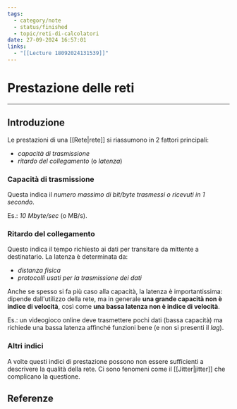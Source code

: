 ```yaml
---
tags:
  - category/note
  - status/finished
  - topic/reti-di-calcolatori
date: 27-09-2024 16:57:01
links:
  - "[[Lecture 18092024131539]]"
---
```

# Prestazione delle reti
---
## Introduzione
Le prestazioni di una [[Rete|rete]] si riassumono in 2 fattori principali:
- _capacità di trasmissione_
- _ritardo del collegamento_ (o _latenza_)

### Capacità di trasmissione
Questa indica il _numero massimo di bit/byte trasmessi o ricevuti in 1 secondo_.

Es.: _10 Mbyte/sec_ (o MB/s).

### Ritardo del collegamento
Questo indica il tempo richiesto ai dati per transitare da mittente a destinatario. La latenza è determinata da:
- _distanza fisica_
- _protocolli usati per la trasmissione dei dati_

Anche se spesso si fa più caso alla capacità, la latenza è importantissima: dipende dall'utilizzo della rete, ma in generale **una grande capacità non è indice di velocità**, così come **una bassa latenza non è indice di velocità**.

Es.: un videogioco online deve trasmettere pochi dati (bassa capacità) ma richiede una bassa latenza affinché funzioni bene (e non si presenti il _lag_).

### Altri indici
A volte questi indici di prestazione possono non essere sufficienti a descrivere la qualità della rete. Ci sono fenomeni come il [[Jitter|jitter]] che complicano la questione.

## Referenze
